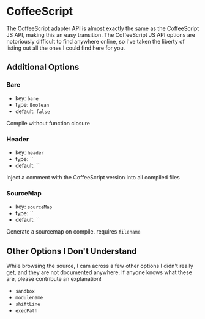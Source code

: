 # CoffeeScript
The CoffeeScript adapter API is almost exactly the same as the CoffeeScript JS API, making this an easy transition. The CoffeeScript JS API options are notoriously difficult to find anywhere online, so I've taken the liberty of listing out all the ones I could find here for you.

## Additional Options

### Bare
 - key: `bare`
 - type: `Boolean`
 - default: `false`

Compile without function closure

### Header
 - key: `header`
 - type: ``
 - default: ``

Inject a comment with the CoffeeScript version into all compiled files

### SourceMap
 - key: `sourceMap`
 - type: ``
 - default: ``

Generate a sourcemap on compile. requires `filename`

## Other Options I Don't Understand
While browsing the source, I cam across a few other options I didn't really get, and they are not documented anywhere. If anyone knows what these are, please contribute an explanation!

- `sandbox`
- `modulename`
- `shiftLine`
- `execPath`
